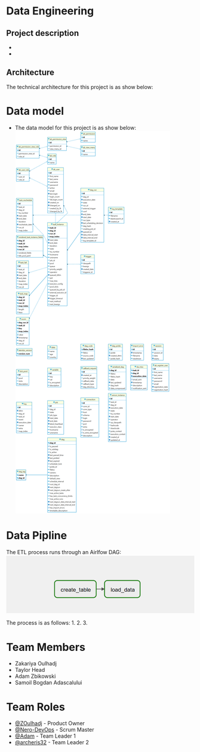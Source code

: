 # Data Engineering
## Project description
* 
* 

## Architecture
The technical architecture for this project is as show below:

# Data model
* The data model for this project is as show below:
![Data_model](docs/images/airflow.png)

# Data Pipline
The ETL process runs through an Airlfow DAG:
![Data_Pipeline](docs/images/Data_pipeline.png)

The process is as follows:
1. 
2. 
3. 

# Team Members
* Zakariya Oulhadj
* Taylor Head
* Adam Zbikowski
* Samoil Bogdan Adascalului

# Team Roles
* [@ZOulhadj](https://github.com/ZOulhadj) - Product Owner
* [@Nero-DevOps](https://github.com/Nero-DevOps) - Scrum Master
* [@Adam](https://github.com/Frioo) - Team Leader 1
* [@archeris32](https://github.com/archeris32) - Team Leader 2